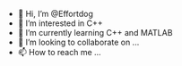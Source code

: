 - 👋 Hi, I’m @Effortdog
- 👀 I’m interested in C++
- 🌱 I’m currently learning C++ and MATLAB
- 💞️ I’m looking to collaborate on ...
- 📫 How to reach me ...

<!---
Effortdog/Effortdog is a ✨ special ✨ repository because its `README.md` (this file) appears on your GitHub profile.
You can click the Preview link to take a look at your changes.
--->
